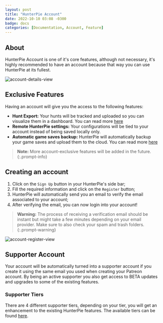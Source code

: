 ```yaml
---
layout: post
title: "HunterPie Account"
date: 2022-10-10 03:08 -0300
badge: docs
categories: [Documentation, Account, Feature]
---
```


## About

HunterPie Account is one of it's core features, although not necessary, it's highly recommended to have an account because that way you can use HunterPie at its fullest.

![account-details-view](/Static/account-details-view.png)

## Exclusive Features

Having an account will give you the access to the following features:

- **Hunt Export:** Your hunts will be tracked and uploaded so you can visualize them in a dashboard. You can read more [here](/posts/hunt-export)
- **Remote HunterPie settings:** Your configurations will be tied to your account instead of being saved locally only.
- **Automatic game saves backup:** HunterPie will automatically backup your game saves and upload them to the cloud. You can read more [here](/posts/saves-backup)

> **Note:** More account-exclusive features will be added in the future.
{:.prompt-info}

## Creating an account

1. Click on the `Sign Up` button in your HunterPie's side bar;
2. Fill the required information and click on the `Register` button;
3. HunterPie will automatically send you an email to verify the email associated to your account;
4. After verifying the email, you can now login into your account!

> **Warning:** The process of receiving a verification email should be instant but might take a few minutes depending on your email provider. Make sure to also check your spam and trash folders.
{:.prompt-warning}

![account-register-view](/Static/account-register-view.png)

## Supporter Account

Your account will be automatically turned into a supporter account if you create it using the same email you used when creating your Patreon account. By being an active supporter you also get access to BETA updates and upgrades to some of the existing features.

### Supporter Tiers

There are 4 different supporter tiers, depending on your tier, you will get an enhancement to the existing HunterPie features. The available tiers can be found [here](https://www.patreon.com/HunterPie/membership).